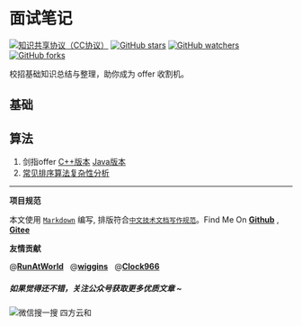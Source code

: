 # 面试笔记

[![知识共享协议（CC协议）](https://img.shields.io/badge/License-Creative%20Commons-DC3D24.svg)](https://creativecommons.org/licenses/by-nc-sa/4.0/deed.zh)
[![GitHub stars](https://img.shields.io/github/stars/hbulpf/InterviewNotes.svg?label=Stars)](https://github.com/hbulpf/InterviewNotes)
[![GitHub watchers](https://img.shields.io/github/watchers/hbulpf/InterviewNotes.svg?label=Watchers)](https://github.com/hbulpf/InterviewNotes/watchers)
[![GitHub forks](https://img.shields.io/github/forks/hbulpf/InterviewNotes.svg?label=Forks)](https://github.com/hbulpf/InterviewNotes/fork)


校招基础知识总结与整理，助你成为 offer 收割机。

## 基础

## 算法

1. 剑指offer [C++版本](https://github.com/hbulpf/CodingInterviewChinese2) [Java版本](https://github.com/hbulpf/point-to-offer-edition2)
1. [常见排序算法复杂性分析](https://blog.csdn.net/yushiyi6453/article/details/76407640)


----------------------------------------

**项目规范**

本文使用 [`Markdown`](https://www.markdownguide.org/basic-syntax) 编写, 排版符合[`中文技术文档写作规范`](https://github.com/hbulpf/document-style-guide)。Find Me On [**Github**](https://github.com/hbulpf/InterviewNotes) , [**Gitee**](https://gitee.com/sifangcloud/InterviewNotes)

**友情贡献**

@[**RunAtWorld**](http://www.github.com/RunAtWorld)  &nbsp;  @[**wiggins**](https://github.com/GroundWu)  &nbsp;  @[**Clock966**](http://www.github.com/Clock966) 

##### 如果觉得还不错，关注公众号获取更多优质文章 ~
![微信搜一搜  四方云和](https://images.gitee.com/uploads/images/2020/0417/221550_0f813ab6_927522.jpeg)